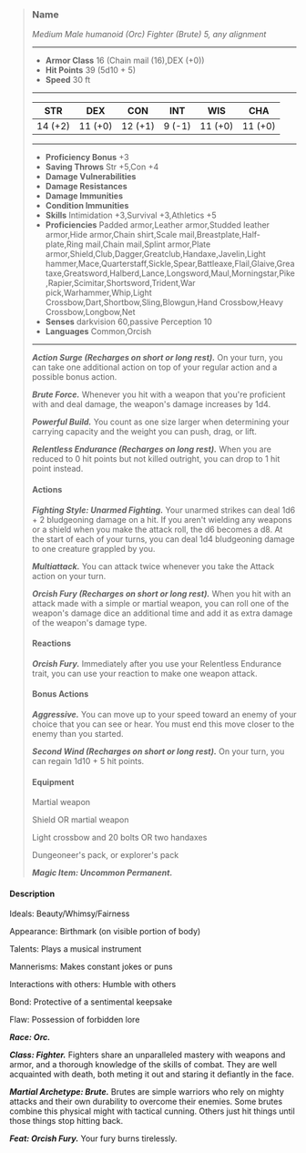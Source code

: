 >### Name
>*Medium Male humanoid (Orc) Fighter (Brute) 5, any alignment*
>___
>- **Armor Class** 16 (Chain mail (16),DEX (+0))
>- **Hit Points** 39 (5d10 + 5)
>- **Speed** 30 ft
>___
>|**STR**|**DEX**|**CON**|**INT**|**WIS**|**CHA**|
>|:-:|:-:|:-:|:-:|:-:|:-:|
>|14 (+2)|11 (+0)|12 (+1)|9 (-1)|11 (+0)|11 (+0)|
>___
>- **Proficiency Bonus** +3
>- **Saving Throws** Str +5,Con +4
>- **Damage Vulnerabilities** 
>- **Damage Resistances** 
>- **Damage Immunities** 
>- **Condition Immunities** 
>- **Skills** Intimidation +3,Survival +3,Athletics +5
>- **Proficiencies** Padded armor,Leather armor,Studded leather armor,Hide armor,Chain shirt,Scale mail,Breastplate,Half-plate,Ring mail,Chain mail,Splint armor,Plate armor,Shield,Club,Dagger,Greatclub,Handaxe,Javelin,Light hammer,Mace,Quarterstaff,Sickle,Spear,Battleaxe,Flail,Glaive,Greataxe,Greatsword,Halberd,Lance,Longsword,Maul,Morningstar,Pike,Rapier,Scimitar,Shortsword,Trident,War pick,Warhammer,Whip,Light Crossbow,Dart,Shortbow,Sling,Blowgun,Hand Crossbow,Heavy Crossbow,Longbow,Net
>- **Senses** darkvision 60,passive Perception 10
>- **Languages** Common,Orcish
>___
>***Action Surge (Recharges on short or long rest).*** On your turn, you can take one additional action on top of your regular action and a possible bonus action.
>
>***Brute Force.*** Whenever you hit with a weapon that you're proficient with and deal damage, the weapon's damage increases by 1d4.
>
>***Powerful Build.*** You count as one size larger when determining your carrying capacity and the weight you can push, drag, or lift.
>
>***Relentless Endurance (Recharges on long rest).*** When you are reduced to 0 hit points but not killed outright, you can drop to 1 hit point instead.
>
>#### Actions
>***Fighting Style: Unarmed Fighting.*** Your unarmed strikes can deal 1d6 + 2 bludgeoning damage on a hit. If you aren't wielding any weapons or a shield when you make the attack roll, the d6 becomes a d8. At the start of each of your turns, you can deal 1d4 bludgeoning damage to one creature grappled by you.
>
>***Multiattack.*** You can attack twice whenever you take the Attack action on your turn.
>
>***Orcish Fury (Recharges on short or long rest).*** When you hit with an attack made with a simple or martial weapon, you can roll one of the weapon's damage dice an additional time and add it as extra damage of the weapon's damage type.
>
>#### Reactions
>***Orcish Fury.*** Immediately after you use your Relentless Endurance trait, you can use your reaction to make one weapon attack.
>
>
>#### Bonus Actions
>***Aggressive.*** You can move up to your speed toward an enemy of your choice that you can see or hear. You must end this move closer to the enemy than you started.
>
>***Second Wind (Recharges on short or long rest).*** On your turn, you can regain 1d10 + 5 hit points.
>
>
>#### Equipment
>Martial weapon
>
>Shield OR martial weapon
>
>Light crossbow and 20 bolts OR two handaxes
>
>Dungeoneer's pack, or explorer's pack
>
>***Magic Item: Uncommon Permanent.***
>

#### Description
Ideals: Beauty/Whimsy/Fairness

Appearance: Birthmark (on visible portion of body)

Talents: Plays a musical instrument

Mannerisms: Makes constant jokes or puns

Interactions with others: Humble with others

Bond: Protective of a sentimental keepsake

Flaw: Possession of forbidden lore

***Race: Orc.*** 

***Class: Fighter.*** Fighters share an unparalleled mastery with weapons and armor, and a thorough knowledge of the skills of combat. They are well acquainted with death, both meting it out and staring it defiantly in the face.

***Martial Archetype: Brute.*** Brutes are simple warriors who rely on mighty attacks and their own durability to overcome their enemies. Some brutes combine this physical might with tactical cunning. Others just hit things until those things stop hitting back.

***Feat: Orcish Fury.*** Your fury burns tirelessly.



